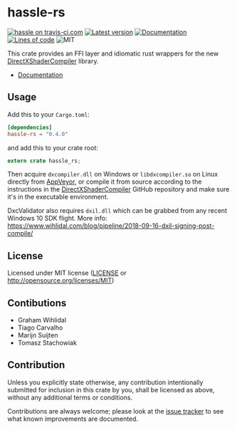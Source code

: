 hassle-rs
========
[![hassle on travis-ci.com](https://travis-ci.com/Traverse-Research/hassle-rs.svg?branch=master)](https://travis-ci.com/Traverse-Research/hassle-rs)
[![Latest version](https://img.shields.io/crates/v/hassle-rs.svg)](https://crates.io/crates/hassle-rs)
[![Documentation](https://docs.rs/hassle-rs/badge.svg)](https://docs.rs/hassle-rs)
[![Lines of code](https://tokei.rs/b1/github/Traverse-Research/hassle-rs)](https://github.com/Traverse-Research/hassle-rs)
![MIT](https://img.shields.io/badge/license-MIT-blue.svg)

This crate provides an FFI layer and idiomatic rust wrappers for the new [DirectXShaderCompiler](https://github.com/Microsoft/DirectXShaderCompiler) library.

- [Documentation](https://docs.rs/hassle-rs)

## Usage

Add this to your `Cargo.toml`:

```toml
[dependencies]
hassle-rs = "0.4.0"
```

and add this to your crate root:

```rust
extern crate hassle_rs;
```

Then acquire `dxcompiler.dll` on Windows or `libdxcompiler.so` on Linux directly from [AppVeyor](https://ci.appveyor.com/project/antiagainst/directxshadercompiler/branch/master/artifacts), or compile it from source according to the instructions in the [DirectXShaderCompiler](https://github.com/Microsoft/DirectXShaderCompiler) GitHub repository and make sure it's in the executable environment.

DxcValidator also requires `dxil.dll` which can be grabbed from any recent Windows 10 SDK flight.
More info: https://www.wihlidal.com/blog/pipeline/2018-09-16-dxil-signing-post-compile/

## License

Licensed under MIT license ([LICENSE](LICENSE) or http://opensource.org/licenses/MIT)

## Contibutions

 - Graham Wihlidal
 - Tiago Carvalho
 - Marijn Suijten
 - Tomasz Stachowiak

## Contribution

Unless you explicitly state otherwise, any contribution intentionally submitted
for inclusion in this crate by you, shall be licensed as above, without any additional terms or conditions.

Contributions are always welcome; please look at the [issue tracker](https://github.com/Traverse-Research/hassle-rs/issues) to see what known improvements are documented.
